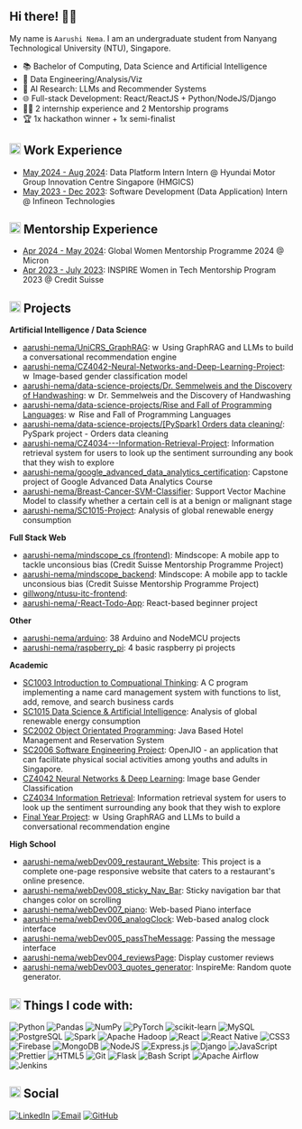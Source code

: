 ## Hi there! 👋🏻

My name is `Aarushi Nema`. I am an undergraduate student from Nanyang Technological University (NTU), Singapore.

- 📚 Bachelor of Computing, Data Science and Artificial Intelligence
- 💜 Data Engineering/Analysis/Viz
- 🧠 AI Research: LLMs and Recommender Systems
- 🌐 Full-stack Development: React/ReactJS + Python/NodeJS/Django
- 👩‍💻 2 internship experience and 2 Mentorship programs
- 🏆 1x hackathon winner + 1x semi-finalist

## <img src="https://github.com/user-attachments/assets/85168862-3988-4832-bf64-5b3bfa22b220" alt="work" width="20px" height="20px"/> Work Experience

- [May 2024 - Aug 2024](https://www.linkedin.com/company/hmgics/posts/?feedView=all): Data Platform Intern Intern @ Hyundai Motor Group Innovation Centre Singapore (HMGICS)
- [May 2023 - Dec 2023](https://www.linkedin.com/company/infineon-technologies/posts/?feedView=all): Software Development (Data Application) Intern @ Infineon Technologies

## <img src="https://github.com/user-attachments/assets/85168862-3988-4832-bf64-5b3bfa22b220" alt="work" width="20px" height="20px"/> Mentorship Experience
- [Apr 2024 - May 2024](https://www.instagram.com/we_are_micron/p/C3ghoNyPpTT/): Global Women Mentorship Programme 2024 @ Micron
- [Apr 2023 - July 2023](https://www.linkedin.com/feed/update/urn:li:activity:6955783484435009536/): INSPIRE Women in Tech Mentorship Program 2023 @ Credit Suisse 

## <img src="https://github.com/user-attachments/assets/85168862-3988-4832-bf64-5b3bfa22b220" alt="BunnyStudyRead" width="20px" height="20px"/> Projects

**Artificial Intelligence / Data Science**
- [aarushi-nema/UniCRS_GraphRAG](https://github.com/aarushi-nema/UniCRS_GraphRAG): <img src="https://user-images.githubusercontent.com/59118459/194571865-99c38b11-ed67-4052-b4f2-6c25ed429ea1.gif" alt="work" width="14px" height="14px"/> Using GraphRAG and LLMs to build a conversational recommendation engine
- [aarushi-nema/CZ4042-Neural-Networks-and-Deep-Learning-Project](https://github.com/aarushi-nema/CZ4042-Neural-Networks-and-Deep-Learning-Project): <img src="https://user-images.githubusercontent.com/59118459/194571865-99c38b11-ed67-4052-b4f2-6c25ed429ea1.gif" alt="work" width="14px" height="14px"/> Image-based gender classification model
- [aarushi-nema/data-science-projects/Dr. Semmelweis and the Discovery of Handwashing](https://github.com/aarushi-nema/data-science-projects/tree/main/Dr.%20Semmelweis%20and%20the%20Discovery%20of%20Handwashing): <img src="https://user-images.githubusercontent.com/59118459/194571865-99c38b11-ed67-4052-b4f2-6c25ed429ea1.gif" alt="work" width="14px" height="14px"/> Dr. Semmelweis and the Discovery of Handwashing
- [aarushi-nema/data-science-projects/Rise and Fall of Programming Languages](https://github.com/aarushi-nema/data-science-projects/tree/main/Rise%20and%20Fall%20of%20Programming%20Languages): <img src="https://user-images.githubusercontent.com/59118459/194571865-99c38b11-ed67-4052-b4f2-6c25ed429ea1.gif" alt="work" width="14px" height="14px"/> Rise and Fall of Programming Languages
- [aarushi-nema/data-science-projects/[PySpark] Orders data cleaning/](https://github.com/aarushi-nema/data-science-projects/tree/main/%5BPySpark%5D%20Orders%20data%20cleaning): PySpark project - Orders data cleaning
- [aarushi-nema/CZ4034---Information-Retrieval-Project](https://github.com/aarushi-nema/CZ4034---Information-Retrieval-Project): Information retrieval system for users to look up the sentiment surrounding any book that they wish to explore
- [aarushi-nema/google_advanced_data_analytics_certification](https://github.com/aarushi-nema/google_advanced_data_analytics_certification): Capstone project of Google Advanced Data Analytics Course
- [aarushi-nema/Breast-Cancer-SVM-Classifier](https://github.com/aarushi-nema/Breast-Cancer-SVM-Classifier): Support Vector Machine Model to classify whether a certain cell is at a benign or malignant stage
- [aarushi-nema/SC1015-Project](https://github.com/aarushi-nema/SC1015-Project): Analysis of global renewable energy consumption 


**Full Stack Web**
- [aarushi-nema/mindscope_cs (frontend)](https://github.com/aarushi-nema/mindscope_cs/tree/main/mindscope_app): Mindscope: A mobile app to tackle unconsious bias (Credit Suisse Mentorship Programme Project)
- [aarushi-nema/mindscope_backend](https://github.com/aarushi-nema/mindscope_backend): Mindscope: A mobile app to tackle unconsious bias (Credit Suisse Mentorship Programme Project)
- [gillwong/ntusu-itc-frontend](https://github.com/gillwong/ntusu-itc-frontend): 
- [aarushi-nema/-React-Todo-App](https://github.com/aarushi-nema/-React-Todo-App): React-based beginner project

**Other**
- [aarushi-nema/arduino](https://github.com/aarushi-nema/arduino): 38 Arduino and NodeMCU projects
- [aarushi-nema/raspberry_pi](https://github.com/aarushi-nema/raspberry_pi): 4 basic raspberry pi projects

**Academic**
- [SC1003 Introduction to Compuational Thinking](https://github.com/aarushi-nema/sc1003_assignment_c/tree/main): A C program implementing a name card management system with functions to list, add, remove, and search business cards
- [SC1015 Data Science & Artificial Intelligence](https://github.com/aarushi-nema/SC1015-Project): Analysis of global renewable energy consumption 
- [SC2002 Object Orientated Programming](https://github.com/aarushi-nema/SC2002-Hotel-Reservation-and-Payment-System): Java Based Hotel Management and Reservation System
- [SC2006 Software Engineering Project](https://github.com/xJQx/sc2006-feeditforward): OpenJIO - an application that can facilitate physical social activities among youths and adults in Singapore.
- [CZ4042 Neural Networks & Deep Learning](https://github.com/aarushi-nema/CZ4042-Neural-Networks-and-Deep-Learning-Project): Image base Gender Classification
- [CZ4034 Information Retrieval](https://github.com/aarushi-nema/CZ4034---Information-Retrieval-Project): Information retrieval system for users to look up the sentiment surrounding any book that they wish to explore
- [Final Year Project](https://github.com/aarushi-nema/UniCRS_GraphRAG): <img src="https://user-images.githubusercontent.com/59118459/194571865-99c38b11-ed67-4052-b4f2-6c25ed429ea1.gif" alt="work" width="14px" height="14px"/> Using GraphRAG and LLMs to build a conversational recommendation engine

**High School**
- [aarushi-nema/webDev009_restaurant_Website](https://github.com/aarushi-nema/webDev009_restaurant_Website): This project is a complete one-page responsive website that caters to a restaurant's online presence.
- [aarushi-nema/webDev008_sticky_Nav_Bar](https://github.com/aarushi-nema/webDev008_sticky_Nav_Bar): Sticky navigation bar that changes color on scrolling
- [aarushi-nema/webDev007_piano](https://github.com/aarushi-nema/webDev007_piano): Web-based Piano interface
- [aarushi-nema/webDev006_analogClock](https://github.com/aarushi-nema/webDev006_analogClock): Web-based analog clock interface
- [aarushi-nema/webDev005_passTheMessage](https://github.com/aarushi-nema/webDev005_passTheMessage): Passing the message interface
- [aarushi-nema/webDev004_reviewsPage](https://github.com/aarushi-nema/webDev004_reviewsPage): Display customer reviews
- [aarushi-nema/webDev003_quotes_generator](https://github.com/aarushi-nema/webDev003_quotes_generator): InspireMe: Random quote generator.

## <img src="https://github.com/user-attachments/assets/85168862-3988-4832-bf64-5b3bfa22b220" alt="stars" width="20px" height="20px"/> Things I code with:

![Python](http://img.shields.io/badge/Python-3776AB?style=flat-square&logo=python&logoColor=ffffff)
![Pandas](https://img.shields.io/badge/Pandas-244e71?style=flat-square&logo=pandas&logoColor=ffffff)
![NumPy](https://img.shields.io/badge/numpy-%23013243.svg?style=flat-square&logo=numpy&logoColor=white)
![PyTorch](https://img.shields.io/badge/PyTorch-%23EE4C2C.svg?style=flat-square&logo=pytorch&logoColor=white)
![scikit-learn](https://img.shields.io/badge/scikit--learn-F06032.svg?style=flat-square&logo=scikit-learn&logoColor=white)
![MySQL](https://img.shields.io/badge/MySQL-%2307405e.svg?style=flat-square&logo=mysql&logoColor=white)
![PostgreSQL](https://img.shields.io/badge/PostgreSQL-3d83be?style=flat-square&logo=postgresql&logoColor=ffffff)
![Spark](https://img.shields.io/badge/Apache%20Spark-FDEE21?style=flat-square&logo=apachespark&logoColor=black)
![Apache Hadoop](https://img.shields.io/badge/Apache%20Hadoop-66CCFF?style=flat-square&logo=apachehadoop&logoColor=black)
![React](https://img.shields.io/badge/React-%23007ACC?style=flat-square&logo=react&logoColor=white)
![React Native](https://img.shields.io/badge/react_native-%2320232a.svg?style=flat-square&logo=react&logoColor=%2361DAFB)
![CSS3](https://img.shields.io/badge/-CSS3-%231572B6?style=flat-square&logo=css3)
![Firebase](https://img.shields.io/badge/firebase-%234285F4.svg?style=flat-square&logo=firebase)
![MongoDB](https://img.shields.io/badge/MongoDB-%234ea94b.svg?style=flat-square&logo=mongodb&logoColor=white)
![NodeJS](https://img.shields.io/badge/Nodejs-43853d?style=flat-square&logo=node.js&logoColor=white)
![Express.js](https://img.shields.io/badge/Expressjs-43853d.svg?style=flat-square&logo=express&logoColor=white)
![Django](https://img.shields.io/badge/django-%23092E20.svg?style=flat-square&logo=django&logoColor=white)
![JavaScript](https://img.shields.io/badge/-JavaScript-yellow?style=flat-square&logo=javascript&logoColor=white)
![Prettier](https://img.shields.io/badge/-Prettier-E7A93E?style=flat-square&logo=prettier&logoColor=white)
![HTML5](https://img.shields.io/badge/-HTML5-E34F26?style=flat-square&logo=html5&logoColor=ffffff)
![Git](https://img.shields.io/badge/-Git-F05032?style=flat-square&logo=git&logoColor=white)
![Flask](https://img.shields.io/badge/flask-%23000.svg?style=flat-square&logo=flask&logoColor=white)
![Bash Script](https://img.shields.io/badge/bash_script-%23121011.svg?style=flat-square&logo=gnu-bash&logoColor=white)
![Apache Airflow](https://img.shields.io/badge/Apache%20Airflow-017CEE?style=flat-square&logo=Apache%20Airflow&logoColor=white)
![Jenkins](https://img.shields.io/badge/jenkins-%232C5263.svg?style=flat-square&logo=jenkins&logoColor=white)



## <img src="https://github.com/user-attachments/assets/85168862-3988-4832-bf64-5b3bfa22b220" alt="mewheart" width="20px" height="20px" /> Social

[![LinkedIn](https://img.shields.io/badge/-Aarushi%20Nema-0077B5?style=flat-square&logo=Linkedin&logoColor=white&link=https://www.linkedin.com/in/aarushi-nema-64a006185/)](https://www.linkedin.com/in/aarushi-nema-64a006185/)
[![Email](https://img.shields.io/badge/-aarushi.nema02@gmail.com-red?style=flat-square&logo=gmail&logoColor=white)](mailto:aarushi.nema02@gmail.com)
[![GitHub](https://img.shields.io/github/followers/aarushi-nema?style=social&label=Follow)](https://github.com/aarushi-nema)
